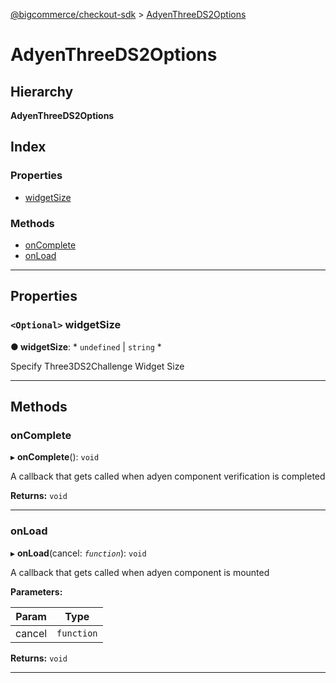 [@bigcommerce/checkout-sdk](../README.md) > [AdyenThreeDS2Options](../interfaces/adyenthreeds2options.md)

# AdyenThreeDS2Options

## Hierarchy

**AdyenThreeDS2Options**

## Index

### Properties

* [widgetSize](adyenthreeds2options.md#widgetsize)

### Methods

* [onComplete](adyenthreeds2options.md#oncomplete)
* [onLoad](adyenthreeds2options.md#onload)

---

## Properties

<a id="widgetsize"></a>

### `<Optional>` widgetSize

**● widgetSize**: * `undefined` &#124; `string`
*

Specify Three3DS2Challenge Widget Size

___

## Methods

<a id="oncomplete"></a>

###  onComplete

▸ **onComplete**(): `void`

A callback that gets called when adyen component verification is completed

**Returns:** `void`

___
<a id="onload"></a>

###  onLoad

▸ **onLoad**(cancel: *`function`*): `void`

A callback that gets called when adyen component is mounted

**Parameters:**

| Param | Type |
| ------ | ------ |
| cancel | `function` |

**Returns:** `void`

___

